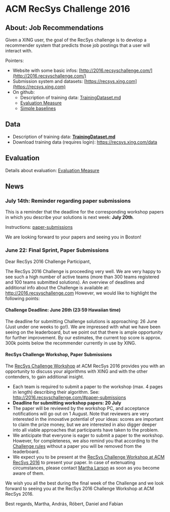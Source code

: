 ACM RecSys Challenge 2016
=========================

About: Job Recommendations 
--------------------------

Given a XING user, the goal of the RecSys challenge is to develop a recommender system that predicts 
those job postings that a user will interact with. 

Pointers: 

- Website with some basic infos: [http://2016.recsyschallenge.com/](http://2016.recsyschallenge.com/)
- Submission system and datasets: [https://recsys.xing.com](https://recsys.xing.com)
- On github: 
  + Description of training data: [TrainingDataset.md](TrainingDataset.md)
  + [Evaluation Measure](EvaluationMeasure.md)
  + [Simple baselines](Baselines.md)

Data
----

- Description of training data: **[TrainingDataset.md](TrainingDataset.md)**
- Download training data (requires login): https://recsys.xing.com/data

Evaluation
----------

Details about evaluation: [Evaluation Measure](EvaluationMeasure.md)

News
-----

### July 14th: Reminder regarding paper submissions

This is a reminder that the deadline for the corresponding workshop 
papers in which you describe your solutions is next week: **July 20th**.

Instructions: [paper-submissions](http://2016.recsyschallenge.com/#paper-submissions)

We are looking forward to your papers and seeing you in Boston! 


### June 22: Final Sprint, Paper Submissions

Dear RecSys 2016 Challenge Participant, 

The RecSys 2016 Challenge is proceeding very well. We are very happy to see such a high number of active teams (more than 300 teams registered and 100 teams submitted solutions). 
An overview of deadlines and additional info about the Challenge is available at: http://2016.recsyschallenge.com However, we would like to highlight the following points:

#### Challenge Deadline: June 26th (23:59 Hawaiian time)

The deadline for submitting Challenge solutions is approaching: 26 June (Just under one weeks to go!). We are impressed with what we have been seeing on the leaderboard, but we point out that there is ample opportunity for further improvement. By our estimates, the current top score is approx. 300k points below the recommender currently in use by XING.

#### RecSys Challenge Workshop, Paper Submissions

The [RecSys Challenge Workshop](https://recsys.acm.org/recsys16/challenge-workshop) at ACM RecSys 2016 provides you with an opportunity to discuss your algorithms with XING and with the other contenders, to gain additional insight. 

- Each team is required to submit a paper to the workshop  (max. 4 pages in length) describing their algorithm. See: http://2016.recsyschallenge.com/#paper-submissions 
- **Deadline for submitting workshop papers: 20 July**
- The paper will be reviewed by the workshop PC, and acceptance notifications will go out on 1 August. Note that reviewers are very interested in the innovative potential of your ideas: scores are important to claim the prize money, but we are interested in also digger deeper into all viable approaches that participants have taken to the problem.
- We anticipate that everyone is eager to submit a paper to the workshop. However, for completeness, we also remind you that according to the [Challenge rules](https://recsys.xing.com/rules) without a paper you will be removed from the leaderboard.
- We expect you to be present at the [RecSys Challenge Workshop at ACM RecSys 2016](https://recsys.acm.org/recsys16/challenge-workshop) to present your paper. In case of extenuating circumstances, please contact [Martha Larson](http://homepage.tudelft.nl/q22t4/) as soon as you become aware of them.

We wish you all the best during the final week of the Challenge and we look forward to seeing you at the RecSys 2016 Challenge Workshop at ACM RecSys 2016.

Best regards,
Martha, András, Róbert, Daniel and Fabian

